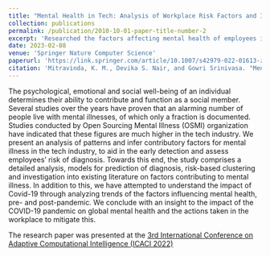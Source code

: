 ```yaml
---
title: "Mental Health in Tech: Analysis of Workplace Risk Factors and Impact of COVID-19"
collection: publications
permalink: /publication/2010-10-01-paper-title-number-2
excerpt: 'Researched the factors affecting mental health of employees in the tech industry, performed prediction and mental health risk-classification along witb multi-year study on the impact of COVID-19 towards the mental health scenario in tech'
date: 2023-02-08
venue: 'Springer Nature Computer Science'
paperurl: 'https://link.springer.com/article/10.1007/s42979-022-01613-z'
citation: 'Mitravinda, K. M., Devika S. Nair, and Gowri Srinivasa. "Mental Health in Tech: Analysis of Workplace Risk Factors and Impact of COVID-19" <i>SN computer science</i> 4.2 (2023): 197.'
---
```

The psychological, emotional and social well-being of an individual determines their ability to contribute and function as a social member. Several studies over the years have proven that an alarming number of people live with mental illnesses, of which only a fraction is documented. Studies conducted by Open Sourcing Mental Illness (OSMI) organization have indicated that these figures are much higher in the tech industry. We present an analysis of patterns and infer contributory factors for mental illness in the tech industry, to aid in the early detection and assess employees’ risk of diagnosis. Towards this end, the study comprises a detailed analysis, models for prediction of diagnosis, risk-based clustering and investigation into existing literature on factors contributing to mental illness. In addition to this, we have attempted to understand the impact of Covid-19 through analyzing trends of the factors influencing mental health, pre- and post-pandemic. We conclude with an insight to the impact of the COVID-19 pandemic on global mental health and the actions taken in the workplace to mitigate this.

The research paper was presented at the [3rd International Conference on Adaptive Computational Intelligence (ICACI 2022)](https://drive.google.com/file/d/1_dalvTIf_CmuWx0w5nX-PqTCMfvcsIFP/view?usp=sharing)
